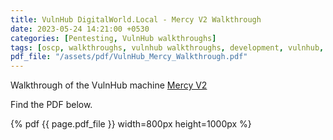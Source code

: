 ```yaml
---
title: VulnHub DigitalWorld.Local - Mercy V2 Walkthrough
date: 2023-05-24 14:21:00 +0530
categories: [Pentesting, VulnHub walkthroughs]
tags: [oscp, walkthroughs, vulnhub walkthroughs, development, vulnhub, pentesting, hacking]     # TAG names should always be lowercase
pdf_file: "/assets/pdf/VulnHub_Mercy_Walkthrough.pdf"
---
```


Walkthrough of the VulnHub machine [Mercy V2](https://www.vulnhub.com/entry/digitalworldlocal-mercy-v2,263/)

Find the PDF below.

{% pdf {{ page.pdf_file }} width=800px height=1000px %}